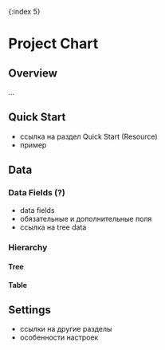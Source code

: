 {:index 5}
# Project Chart

## Overview

...

## Quick Start

* ссылка на раздел Quick Start (Resource)
* пример

## Data

### Data Fields (?)

* data fields
* обязательные и дополнительные поля
* ссылка на tree data

### Hierarchy

#### Tree

#### Table

## Settings

* ссылки на другие разделы
* особенности настроек